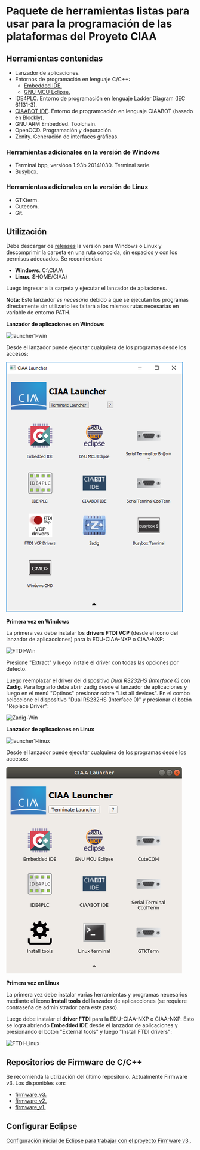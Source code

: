 # Paquete de herramientas listas para usar para la programación de las plataformas del Proyeto CIAA

## Herramientas contenidas

- Lanzador de aplicaciones.
- Entornos de programación en lenguaje C/C++:
     - [Embedded IDE.](embedded-ide/README.md)
     - [GNU MCU Eclipse.](eclipse/README.md)
 - [IDE4PLC](ide4plc/README.md). Entorno de programación en lenguaje Ladder Diagram (IEC 61131-3).
 - [CIAABOT IDE](ciaabot-ide/README.md). Entorno de programcación en lenguaje CIAABOT (basado en Blockly).
 - GNU ARM Embedded. Toolchain.
 - OpenOCD. Programación y depuración.
 - Zenity. Generación de interfaces gráficas.

### Herramientas adicionales en la versión de Windows

 - Terminal bpp, versióon 1.93b 20141030. Terminal serie.
 - Busybox.

### Herramientas adicionales en la versión de Linux

 - GTKterm.
 - Cutecom.
 - Git.

## Utilización

Debe descargar de [releases](https://github.com/epernia/software/releases/tag/r1.0.0) la versión para Windows o Linux y descomprimir la carpeta en una ruta conocida, sin espacios y con los permisos adecuados. Se recomiendan:

- **Windows**. C:\CIAA\
- **Linux**. $HOME/CIAA/

Luego ingresar a la carpeta y ejecutar el lanzador de apliaciones. 

**Nota:** Este lanzador *es necesario* debido a que se ejecutan los programas directamente sin utilizarlo les faltará a los mismos rutas necesarias en variable de entorno PATH.

**Lanzador de aplicaciones en Windows**

![launcher1-win](applauncher/docs/CIAA-folder-win.png)

Desde el lanzador puede ejecutar cualquiera de los programas desde los accesos:

![launcher-win](applauncher/docs/launcher-win.png)

**Primera vez en Windows**

La primera vez debe instalar los **drivers FTDI VCP** (desde el icono del lanzador de aplicacciones) para la EDU-CIAA-NXP o CIAA-NXP:

![FTDI-Win](applauncher/docs/FTDI-Win.png)

Presione "Extract" y luego instale el driver con todas las opciones por defecto.

Luego reemplazar el driver del dispositivo *Dual RS232HS (Interface 0)* con **Zadig**. Para lograrlo debe abrir zadig desde el lanzador de aplicaciones y luego en el menú "Optinos" presionar sobre "List all devices". En el combo seleccione el dispositivo "Dual RS232HS (Interface 0)" y presionar el botón "Replace Driver":

![Zadig-Win](applauncher/docs/Zadig-Win.png)

**Lanzador de aplicaciones en Linux**

![launcher1-linux](applauncher/docs/CIAA-folder-linux.png)

Desde el lanzador puede ejecutar cualquiera de los programas desde los accesos:

![launcher-linux](applauncher/docs/launcher-linux.png)

**Primera vez en Linux**

La primera vez debe instalar varias herramientas y programas necesarios mediante el icono **Install tools** del lanzador de aplicacciones (se requiere contraseña de administrador para este paso).

Luego debe instalar el **driver FTDI** para la EDU-CIAA-NXP o CIAA-NXP. Esto se logra abriendo **Embedded IDE** desde el lanzador de aplicaciones y presionando el botón "External tools" y luego "Install FTDI drivers":

![FTDI-Linux](applauncher/docs/FTDI-Linux.png)

## Repositorios de Firmware de C/C++

Se recomienda la utilización del último repositorio. Actualmente Firmware v3. Los disponibles son:

- [firmware_v3.](https://github.com/ciaa/firmware_v3)
- [firmware_v2.](https://github.com/ciaa/firmware_v2)
- [firmware_v1.](https://github.com/ciaa/firmware_v1)

## Configurar Eclipse

[Configuración inicial de Eclipse para trabajar con el proyecto Firmware v3.](eclipse/docs/configurar_eclipse.md).
